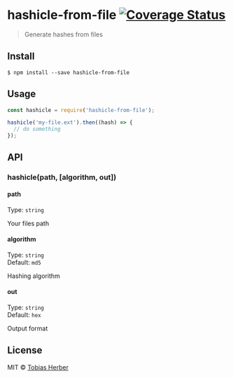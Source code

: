 # hashicle-from-file [![Coverage Status](https://coveralls.io/repos/github/tobihrbr/hashicle-from-file/badge.svg?branch=master)](https://coveralls.io/github/tobihrbr/hashicle-from-file?branch=master)

> Generate hashes from files

## Install

```
$ npm install --save hashicle-from-file
```

## Usage

```js
const hashicle = require('hashicle-from-file');

hashicle('my-file.ext').then((hash) => {
  // do something
});
```

## API

### hashicle(path, [algorithm, out])

#### path

Type: `string`

Your files path

#### algorithm

Type: `string`<br>
Default: `md5`

Hashing algorithm

#### out

Type: `string`<br>
Default: `hex`

Output format

## License

MIT © [Tobias Herber](https://tobihrbr.com)
